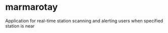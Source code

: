 # marmarotay
Application for real-time station scanning and alerting users when specified station is near
